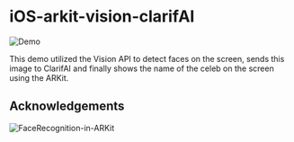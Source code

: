 # iOS-arkit-vision-clarifAI

![Demo](https://github.com/jaisontj/arkit/blob/master/assets/arkit_demo.gif "Demo")

This demo utilized the Vision API to detect faces on the screen, sends this image to ClarifAI and finally shows the name of the celeb on the screen using the ARKit.

## Acknowledgements

![FaceRecognition-in-ARKit](https://github.com/NovaTecConsulting/FaceRecognition-in-ARKit "FaceRecognition-in-ARKit")
